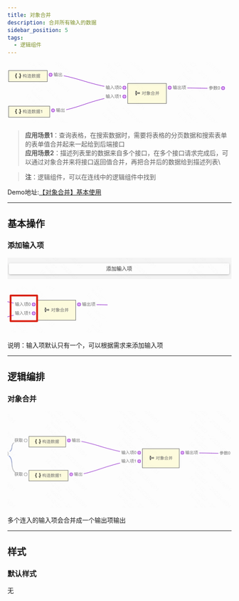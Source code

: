 ```yaml
---
title: 对象合并
description: 合并所有输入的数据
sidebar_position: 5
tags:
  - 逻辑组件
---
```


![Alt text](img/image.png)


> **应用场景1**：查询表格，在搜索数据时，需要将表格的分页数据和搜索表单的表单值合并起来一起给到后端接口\
**应用场景2**：描述列表里的数据来自多个接口，在多个接口请求完成后，可以通过对象合并来将接口返回值合并，再把合并后的数据给到描述列表\

>**注**：逻辑组件，可以在连线中的逻辑组件中找到

Demo地址:[【对象合并】基本使用](https://my.mybricks.world/mybricks-pc-page/index.html?id=473923609673797)

----

## 基本操作
### 添加输入项
![Alt text](img/image-1.png)

![Alt text](img/image-2.png)

说明：输入项默认只有一个，可以根据需求来添加输入项

----

## 逻辑编排
### 对象合并
![Alt text](img/image-3.png)

多个连入的输入项会合并成一个输出项输出

----

## 样式
### 默认样式
无